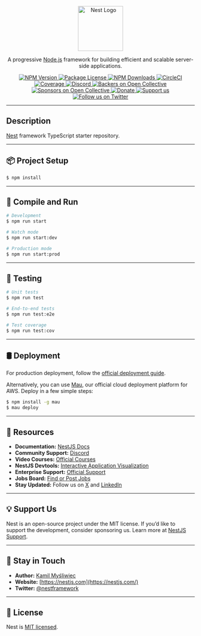 <p align="center">
  <a href="http://nestjs.com/" target="_blank">
    <img src="https://nestjs.com/img/logo-small.svg" width="120" alt="Nest Logo" />
  </a>
</p>

<p align="center">
  A progressive <a href="http://nodejs.org" target="_blank">Node.js</a> framework for building efficient and scalable server-side applications.
</p>

<p align="center">
  <a href="https://www.npmjs.com/~nestjscore" target="_blank">
    <img src="https://img.shields.io/npm/v/@nestjs/core.svg" alt="NPM Version" />
  </a>
  <a href="https://www.npmjs.com/~nestjscore" target="_blank">
    <img src="https://img.shields.io/npm/l/@nestjs/core.svg" alt="Package License" />
  </a>
  <a href="https://www.npmjs.com/~nestjscore" target="_blank">
    <img src="https://img.shields.io/npm/dm/@nestjs/common.svg" alt="NPM Downloads" />
  </a>
  <a href="https://circleci.com/gh/nestjs/nest" target="_blank">
    <img src="https://img.shields.io/circleci/build/github/nestjs/nest/master" alt="CircleCI" />
  </a>
  <a href="https://coveralls.io/github/nestjs/nest?branch=master" target="_blank">
    <img src="https://coveralls.io/repos/github/nestjs/nest/badge.svg?branch=master#9" alt="Coverage" />
  </a>
  <a href="https://discord.gg/G7Qnnhy" target="_blank">
    <img src="https://img.shields.io/badge/discord-online-brightgreen.svg" alt="Discord" />
  </a>
  <a href="https://opencollective.com/nest#backer" target="_blank">
    <img src="https://opencollective.com/nest/backers/badge.svg" alt="Backers on Open Collective" />
  </a>
  <a href="https://opencollective.com/nest#sponsor" target="_blank">
    <img src="https://opencollective.com/nest/sponsors/badge.svg" alt="Sponsors on Open Collective" />
  </a>
  <a href="https://paypal.me/kamilmysliwiec" target="_blank">
    <img src="https://img.shields.io/badge/Donate-PayPal-ff3f59.svg" alt="Donate" />
  </a>
  <a href="https://opencollective.com/nest#sponsor" target="_blank">
    <img src="https://img.shields.io/badge/Support%20us-Open%20Collective-41B883.svg" alt="Support us" />
  </a>
  <a href="https://twitter.com/nestframework" target="_blank">
    <img src="https://img.shields.io/twitter/follow/nestframework.svg?style=social&label=Follow" alt="Follow us on Twitter" />
  </a>
</p>

---

## Description

[Nest](https://github.com/nestjs/nest) framework TypeScript starter repository.

---

## 📦 Project Setup

```bash
$ npm install
```

---

## 🚀 Compile and Run

```bash
# Development
$ npm run start

# Watch mode
$ npm run start:dev

# Production mode
$ npm run start:prod
```

---

## 🧪 Testing

```bash
# Unit tests
$ npm run test

# End-to-end tests
$ npm run test:e2e

# Test coverage
$ npm run test:cov
```

---

## 🛢 Deployment

For production deployment, follow the [official deployment guide](https://docs.nestjs.com/deployment).

Alternatively, you can use [Mau](https://mau.nestjs.com), our official cloud deployment platform for AWS. Deploy in a few simple steps:

```bash
$ npm install -g mau
$ mau deploy
```

---

## 🌟 Resources

- **Documentation:** [NestJS Docs](https://docs.nestjs.com)
- **Community Support:** [Discord](https://discord.gg/G7Qnnhy)
- **Video Courses:** [Official Courses](https://courses.nestjs.com)
- **NestJS Devtools:** [Interactive Application Visualization](https://devtools.nestjs.com)
- **Enterprise Support:** [Official Support](https://enterprise.nestjs.com)
- **Jobs Board:** [Find or Post Jobs](https://jobs.nestjs.com)
- **Stay Updated:** Follow us on [X](https://x.com/nestframework) and [LinkedIn](https://linkedin.com/company/nestjs)

---

## 💡 Support Us

Nest is an open-source project under the MIT license. If you’d like to support the development, consider sponsoring us. Learn more at [NestJS Support](https://docs.nestjs.com/support).

---

## 👤 Stay in Touch

- **Author:** [Kamil Myśliwiec](https://twitter.com/kammysliwiec)
- **Website:** [https://nestjs.com](https://nestjs.com/)
- **Twitter:** [@nestframework](https://twitter.com/nestframework)

---

## 🐜 License

Nest is [MIT licensed](https://github.com/nestjs/nest/blob/master/LICENSE).
